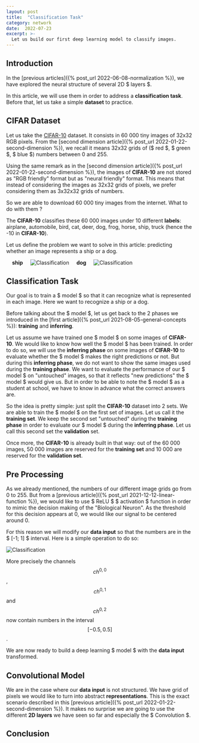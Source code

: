 ```yaml
---
layout: post
title:  "Classification Task"
category: network
date:  2022-07-23
excerpt: >-
  Let us build our first deep learning model to classify images. 
---
```


## Introduction

In the [previous articles]({% post_url 2022-06-08-normalization %}), we have explored the neural structure of 
several 2D $ layers $. 
  
In this article, we will use them in order to address a **classification task**. Before that, let us take 
a simple **dataset** to practice.

## CIFAR Dataset

Let us take the [CIFAR-10](https://www.cs.toronto.edu/~kriz/cifar.html) dataset. It consists in 60 000 tiny images 
of 32x32 RGB pixels. From the [second dimension article]({% post_url 2022-01-22-second-dimension %}), 
we recall it means 32x32 grids of ($ red $, $ green $, $ blue $) numbers between 0 and 255.

Using the same remark as in the [second dimension article]({% post_url 2022-01-22-second-dimension %}), 
the images of **CIFAR-10** are not stored as "RGB friendly" format but as "neural friendly" format. 
This means that instead of considering the images as 32x32 grids of pixels, we prefer considering them as 3x32x32 
grids of numbers.

So we are able to download 60 000 tiny images from the internet. What to do with them ?

The **CIFAR-10** classifies these 60 000 images under 10 different **labels**: airplane, automobile, bird, 
cat, deer, dog, frog, horse, ship, truck (hence the -10 in **CIFAR-10**).

Let us define the problem we want to solve in this article: 
predicting whether an image represents a ship or a dog.

&nbsp;&nbsp;&nbsp; **ship** &nbsp;&nbsp;&nbsp; ![Classification](/_assets/images/network/Classification1.png) 
&nbsp;&nbsp;&nbsp; **dog** &nbsp;&nbsp;&nbsp; ![Classification](/_assets/images/network/Classification2.png) 

## Classification Task

Our goal is to train a $ model $ so that it can recognize what is represented in each image. Here we want 
to recognize a ship or a dog.

Before talking about the $ model $, let us get back to the 2 phases we introduced in the 
[first article]({% post_url 2021-08-05-general-concepts %}): **training** and **inferring**. 

Let us assume we have trained 
one $ model $ on some images of **CIFAR-10**. We would like to know how well the $ model $ has been trained. 
In order to do so, we will use the **inferring phase** on some images of **CIFAR-10** to evaluate whether the $ model $ 
makes the right predictions or not. But during this **inferring phase**, we do not want to show the same images 
used during the **training phase**. We want to evaluate the performance of our $ model $ on "untouched" images, 
so that it reflects "new predictions" the $ model $ would give us. But in order to be able to note the $ model $ 
as a student at school, we have to know in advance what the correct answers are.

So the idea is pretty simple: just split the **CIFAR-10** dataset into 2 sets. We are able to train the $ model $ 
on the first set of images. Let us call it the **training set**. We keep the second set "untouched" during the 
**training phase** in order to evaluate our $ model $ during the **inferring phase**. Let us call 
this second set the **validation** set.

Once more, the **CIFAR-10** is already built in that way: out of the 60 000 images, 50 000 images are reserved for 
the **training set** and 10 000 are reserved for the **validation set**.

## Pre Processing

As we already mentioned, the numbers of our different image grids go from 0 to 255. But from a 
[previous article]({% post_url 2021-12-12-linear-function %}), we would like to use $ ReLU $ $ activation $ function 
in order to mimic the decision making of the "Biological Neuron". As the threshold for this decision appears at 0, 
we would like our signal to be centered around 0. 

For this reason we will modify our **data input** so that the numbers are in the $ [-1; 1] $ interval. 
Here is a simple operation to do so: 

![Classification](/_assets/images/network/Classification3.png)

More precisely the channels $$ ch^{0, 0} $$, $$ ch^{0, 1} $$ and $$ ch^{0, 2} $$ now contain numbers in the 
interval $$ [-0.5, 0.5] $$.

We are now ready to build a deep learning $ model $ with the **data input** transformed.

## Convolutional Model

We are in the case where our **data input** is not structured. We have grid of pixels we would like to turn into 
abstract **representations**. This is the exact scenario described in this
[previous article]({% post_url 2022-01-22-second-dimension %}). It makes no surprise we are going to use the 
different **2D layers** we have seen so far and especially the $ Convolution $.

## Conclusion
